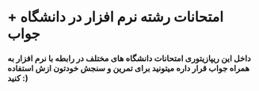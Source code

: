 # امتحانات رشته نرم افزار در دانشگاه + جواب


### داخل این ریپازیتوری امتحانات دانشگاه های مختلف در رابطه با نرم افزار به همراه جواب قرار داره میتونید برای تمرین و سنجش خودتون ازش استفاده کنید :)

